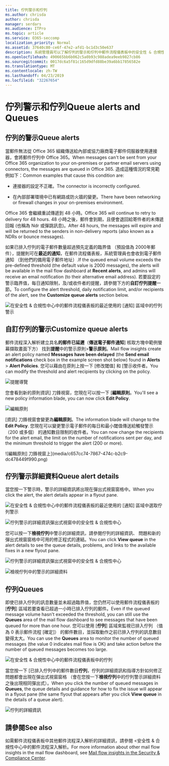 ```yaml
---
title: 佇列警示和佇列
ms.author: chrisda
author: chrisda
manager: serdars
ms.audience: ITPro
ms.topic: article
ms.service: O365-seccomp
localization_priority: Normal
ms.assetid: 37640c80-ce6f-47e2-afd1-bc1d3c50e637
description: 系統管理員可以了解佇列的警示和佇列中郵件流程儀表板中的安全性 & 合規性中心。
ms.openlocfilehash: 490665bb6b062c5a0b93c988adea9eeb9827cb86
ms.sourcegitcommit: 0017dc6a5f81c165d9dfd88be39a6bb17856582e
ms.translationtype: MT
ms.contentlocale: zh-TW
ms.lasthandoff: 04/23/2019
ms.locfileid: "32267654"
---
```

# <a name="queue-alerts-and-queues"></a><span data-ttu-id="c35a5-103">佇列警示和佇列</span><span class="sxs-lookup"><span data-stu-id="c35a5-103">Queue alerts and Queues</span></span>

## <a name="queue-alerts"></a><span data-ttu-id="c35a5-104">佇列的警示</span><span class="sxs-lookup"><span data-stu-id="c35a5-104">Queue alerts</span></span>

<span data-ttu-id="c35a5-105">當郵件無法從 Office 365 組織傳送給內部或協力廠商電子郵件伺服器使用連接器，會將郵件佇列中 Office 365。</span><span class="sxs-lookup"><span data-stu-id="c35a5-105">When messages can't be sent from your Office 365 organization to your on-premises or partner email servers using connectors, the messages are queued in Office 365.</span></span> <span data-ttu-id="c35a5-106">造成這種情況的常見範例如下：</span><span class="sxs-lookup"><span data-stu-id="c35a5-106">Common examples that cause this condition are:</span></span>

- <span data-ttu-id="c35a5-107">連接器的設定不正確。</span><span class="sxs-lookup"><span data-stu-id="c35a5-107">The connector is incorrectly configured.</span></span>

- <span data-ttu-id="c35a5-108">在內部部署環境中已有網路或防火牆的變更。</span><span class="sxs-lookup"><span data-stu-id="c35a5-108">There have been networking or firewall changes in your on-premises environment.</span></span>

<span data-ttu-id="c35a5-109">Office 365 會繼續重試傳遞到 48 小時。</span><span class="sxs-lookup"><span data-stu-id="c35a5-109">Office 365 will continue to retry to delivery for 48 hours.</span></span> <span data-ttu-id="c35a5-110">48 小時之後，郵件會到期，且便會退回給寄件者的未傳遞回報 (也稱為 Ndr 或彈跳訊息)。</span><span class="sxs-lookup"><span data-stu-id="c35a5-110">After 48 hours, the messages will expire and will be returned to the senders in non-delivery reports (also known as a NDRs or bounce messages).</span></span>

<span data-ttu-id="c35a5-111">如果已排入佇列的電子郵件數量超過預先定義的臨界值 （預設值為 2000年郵件），提醒則可在**最近的通知**，在郵件流程儀表板，系統管理員也會收到電子郵件通知 （到他們的備用電子郵件地址）.</span><span class="sxs-lookup"><span data-stu-id="c35a5-111">If the queued email volume exceeds the pre-defined threshold (the default value is 2000 messages), the alerts will be available in the mail flow dashboard at **Recent alerts**, and admins will receive an email notification (to their alternative email address).</span></span> <span data-ttu-id="c35a5-112">若要設定的警示臨界值，每日通知限制，及/或收件者的提醒，請參閱下方的**自訂佇列提醒**一節。</span><span class="sxs-lookup"><span data-stu-id="c35a5-112">To configure the alert threshold, daily notification limit, and/or recipients of the alert, see the **Customize queue alerts** section below.</span></span>

![在安全性 & 合規性中心中的郵件流程儀表板的最近使用的 [通知] 區域中的佇列警示](media/5fc4a51c-6118-4270-960b-c6b176ef94ae.png)

## <a name="customize-queue-alerts"></a><span data-ttu-id="c35a5-114">自訂佇列的警示</span><span class="sxs-lookup"><span data-stu-id="c35a5-114">Customize queue alerts</span></span>

<span data-ttu-id="c35a5-115">郵件流程深入解析建立具名**的郵件已延遲**（**傳送電子郵件通知**] 核取方塊中範例螢幕擷取畫面下方） 找到**提醒**中的警示原則\>**警示原則**。</span><span class="sxs-lookup"><span data-stu-id="c35a5-115">Mail flow insights create an alert policy named **Messages have been delayed** (the **Send email notifications** check box in the example screen shot below) found in **Alerts** \> **Alert Policies**.</span></span> <span data-ttu-id="c35a5-116">您可以藉由在原則上按一下 [修改閾值] 和 [警示收件者。</span><span class="sxs-lookup"><span data-stu-id="c35a5-116">You can modify the threshold and alert recipients by clicking on the policy.</span></span>

![提醒導覽](media/efb95976-9e0b-484e-a2fd-093c5bc7a40f.png)

<span data-ttu-id="c35a5-118">您會看到新的原則資訊] 刀鋒視窗，您現在可以按一下 [**編輯原則**。</span><span class="sxs-lookup"><span data-stu-id="c35a5-118">You'll see a new policy information blade, you can now click **Edit Policy**.</span></span>

![編輯原則](media/ed2aceae-3ee2-4849-a17e-87915987a7dd.png)

<span data-ttu-id="c35a5-120">[資訊] 刀鋒視窗會變更為**編輯原則**。</span><span class="sxs-lookup"><span data-stu-id="c35a5-120">The information blade will change to the **Edit Policy**.</span></span> <span data-ttu-id="c35a5-121">您現在可以變更警示電子郵件的每日和最小閾值傳送給觸發警示 （200 或多個） 的通知數目限制的收件者。</span><span class="sxs-lookup"><span data-stu-id="c35a5-121">You can now change the recipients for the alert email, the limit on the number of notifications sent per day, and the minimum threshold to trigger the alert (200 or more).</span></span>

![編輯原則] 刀鋒視窗上](media/c657cc74-7867-474c-b2c9-dc478449f990.png)

## <a name="queue-alert-details"></a><span data-ttu-id="c35a5-123">佇列警示詳細資料</span><span class="sxs-lookup"><span data-stu-id="c35a5-123">Queue alert details</span></span>

<span data-ttu-id="c35a5-124">當您按一下警示時，警示的詳細資訊將出現在彈出式視窗窗格中。</span><span class="sxs-lookup"><span data-stu-id="c35a5-124">When you click the alert, the alert details appear in a flyout pane.</span></span>

![在安全性 & 合規性中心中的郵件流程儀表板的最近使用的 [通知] 區域中選取佇列警示](media/1f6b0e96-5b2c-41ef-9684-9d813b3fabe6.png)

![佇列警示的詳細資訊彈出式視窗中的安全性 & 合規性中心](media/105c8fff-912f-4763-8806-2740ebdecd4b.png)

<span data-ttu-id="c35a5-127">您可以按一下**檢視佇列**中警示的詳細資訊，請參閱佇列的詳細資訊、 問題和新的彈出式視窗窗格中可用的修正程式的連結。</span><span class="sxs-lookup"><span data-stu-id="c35a5-127">You can click **View queue** in the alert details to see the queue details, problems, and links to the available fixes in a new flyout pane.</span></span>

![佇列警示的詳細資訊彈出式視窗中的安全性 & 合規性中心](media/8ff60955-55ef-4f32-a966-85e02cb608d1.png)

![檢視佇列中的警示的詳細資料](media/4eb088fe-5dd9-4bf4-b959-c1bb2545c515.png)

## <a name="queues"></a><span data-ttu-id="c35a5-130">佇列</span><span class="sxs-lookup"><span data-stu-id="c35a5-130">Queues</span></span>

<span data-ttu-id="c35a5-131">即使已排入佇列的訊息數量並未超過臨界值，您仍然可以使用郵件流程儀表板的 [**佇列**] 區域若要查看已超過一小時已排入佇列的郵件。</span><span class="sxs-lookup"><span data-stu-id="c35a5-131">Even if the queued message volume hasn't exceeded the threshold, you can still use the **Queues** area of the mail flow dashboard to see messages that have been queued for more than one hour.</span></span> <span data-ttu-id="c35a5-132">您可以使用 [**佇列**] 區域來監視已排入佇列 （值為 0 表示郵件流程 [確定]） 的郵件數目，並採取動作之前已排入佇列的訊息數目變得太大。</span><span class="sxs-lookup"><span data-stu-id="c35a5-132">You can use the **Queues** area to monitor the number of queued messages (the value 0 indicates mail flow is OK) and take action before the number of queued messages becomes too large.</span></span>

![在安全性 & 合規性中心中的郵件流程儀表板中的佇列](media/0ef6e2ef-dd22-4363-9d4a-b20a00babc9f.png)

<span data-ttu-id="c35a5-134">當您按一下 [已排入佇列中的郵件數目**佇列**，佇列的詳細資訊和指導方針如何修正問題都會出現在彈出式視窗窗格 （會在您按一下**檢視佇列**中的佇列警示詳細資料之後出現相同彈出式）。</span><span class="sxs-lookup"><span data-stu-id="c35a5-134">When you click the number of queued messages in **Queues**, the queue details and guidance for how to fix the issue will appear in a flyout pane (the same flyout that appears after you click **View queue** in the details of a queue alert).</span></span>

![佇列的詳細資訊](media/4eb088fe-5dd9-4bf4-b959-c1bb2545c515.png)

## <a name="see-also"></a><span data-ttu-id="c35a5-136">請參閱</span><span class="sxs-lookup"><span data-stu-id="c35a5-136">See also</span></span>

<span data-ttu-id="c35a5-137">如需郵件流程儀表板中其他郵件流程深入解析的詳細資訊，請參閱 <<c0>安全性 &amp; 合規性中心中的郵件流程深入解析。</span><span class="sxs-lookup"><span data-stu-id="c35a5-137">For more information about other mail flow insights in the mail flow dashboard, see [Mail flow insights in the Security & Compliance Center](mail-flow-insights.md).</span></span>

